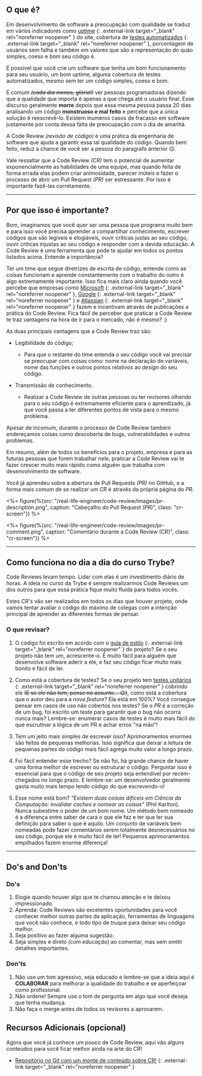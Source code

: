 ## O que é?

Em desenvolvimento de software a preocupação com qualidade se traduz em vários indicadores como [uptime](https://br.godaddy.com/blog/o-que-e-uptime-e-por-que-ele-e-tao-importante-para-sua-hospedagem) {: .external-link target="_blank" rel="noreferrer noopener" } do site, cobertura de [testes automatizados](https://medium.com/@anne_caroline/principais-tipos-de-teste-de-software-4aeeb7fd23f1) {: .external-link target="_blank" rel="noreferrer noopener" }, porcentagem de usuários sem falha e também em valores que são a representação do quão simples, coeso e bom seu código é.

É possível que você crie um software que tenha um bom funcionamento para seu usuário, um bom uptime, alguma cobertura de testes automatizados, mesmo sem ter um código simples, coeso e bom.

É comum ~~_(cada dia menos, glória!)_~~ ver pessoas programadoras dizendo que a qualidade que importa é apenas a que chega até o usuário final. Esse discurso geralmente **morre** depois que essa mesma pessoa passa 20 dias analisando um código **monstruoso e mal feito** e percebe que a única solução é reescrevê-lo. Existem inumeros casos de fracasso em software justamente por conta dessa falta de preocupação com o dia de amanhã.

A Code Review _(revisão de código)_ é uma prática da engenharia de software que ajuda a garantir essa tal qualidade do código. Quando bem feito, reduz a chance de você ser a pessoa do paragrafo anterior 😉.

Vale ressaltar que a Code Review _(CR)_ tem o potencial de aumentar exponencialmente as habilidades de uma equipe, mas quando feita de forma errada elas podem criar animosidade, parecer inúteis e fazer o processo de abrir um Pull Request _(PR)_ ser estressante. Por isso é importante fazê-las corretamente.

---

## Por que isso é importante?

Bom, imaginamos que você quer ser uma pessoa que programa muito bem e para isso você precisa aprender a compartilhar conhecimento, escrever códigos que são legíveis e elogiáveis, ouvir críticas justas ao seu código, ouvir críticas injustas ao seu código e responder com a devida educação. A Code Review é uma ferramenta que pode te ajudar em todos os pontos listados acima. Entende a importância?

Ter um time que segue diretrizes de escrita de código, entende como as coisas funcionam e aprende constantemente com o trabalho do outro é algo extremamente importante. Isso fica mais claro ainda quando você percebe que empresas como [Microsoft](https://www.michaelagreiler.com/code-reviews-at-microsoft-how-to-code-review-at-a-large-software-company/) {: .external-link target="_blank" rel="noreferrer noopener" }, [Google](https://github.com/google/eng-practices/blob/master/review/reviewer/index.md) {: .external-link target="_blank" rel="noreferrer noopener" } e [Atlassian](https://www.atlassian.com/agile/software-development/code-reviews) {: .external-link target="_blank" rel="noreferrer noopener" } fazem e incentivam através de publicações a prática do Code Review. Fica fácil de perceber que praticar a Code Review te traz vantagens na hora de ir para o mercado, não é mesmo? :)

As duas principais vantagens que a Code Review traz são:

* Legibilidade do código;
  * Para que o restante do time entenda o seu código você vai precisar se preocupar com coisas como: nome na declaração de variáveis, nome das funções e outros pontos relativos ao *design* do seu código.

* Transmissão de conhecimento.
  * Realizar a Code Review de outras pessoas ou ter revisores olhando para o seu código é extremamente eficiente para o aprendizado, já que você passa a ter diferentes pontos de vista para o mesmo problema.

Apesar de incomum, durante o processo de Code Review também endereçamos coisas como descoberta de bugs, vulnerabilidades e outros problemas.

Em resumo, além de todos os benefícios para o projeto, empresa e para as futuras pessoas que forem trabalhar nele, praticar a Code Review vai te fazer crescer muito mais rápido como alguém que trabalha com desenvolvimento de software.

Você já aprendeu sobre a abertura de Pull Requests _(PR)_ no GitHub, e a forma mais comum de se realizar um *CR* é através da própria página do *PR*.

<%= figure(%{src: "/real-life-engineer/code-review/images/pr-description.png", caption: "Cabeçalho do Pull Request (PR)", class: "cr-screen"}) %>

<%= figure(%{src: "/real-life-engineer/code-review/images/pr-comment.png", caption: "Comentário durante a Code Review (CR)", class: "cr-screen"}) %>

---

## Como funciona no dia a dia do curso Trybe?

Code Reviews levam tempo. Lidar com elas é um investimento diário de horas.
A ideia no curso da Trybe é sempre realizarmos Code Reviews um dos outros para que essa prática fique muito fluída para todos vocês.

Estes _CR's_ vão ser realizados em todos os dias que houver projeto, onde vamos tentar avaliar o código do máximo de colegas com a intenção principal de aprender as diferentes formas de pensar.

### O que revisar?

1. O código foi escrito em acordo com o [guia de estilo](http://google.github.io/styleguide/) {: .external-link target="_blank" rel="noreferrer noopener" } do projeto? Se o seu projeto não tem um, acrescente-o. É muito fácil para alguém que desenvolve software aderir a ele, e faz seu código ficar muito mais bonito e fácil de ler.

2. Como está a cobertura de testes? Se o seu projeto tem [testes unitários](https://medium.com/@dayvsonlima/entenda-de-uma-vez-por-todas-o-que-s%C3%A3o-testes-unit%C3%A1rios-para-que-servem-e-como-faz%C3%AA-los-2a6f645bab3) {: .external-link target="_blank" rel="noreferrer noopener" } cobrindo ele ~~(E se ele não tem, pense no assunto... 😉)~~, como está a cobertura que o autor deu para a nova *feature*? Ela está em 100%? Você consegue pensar em casos de uso não cobertos nos testes? Se o *PR* é a correção de um bug, foi escrito um teste para garantir que o bug não ocorra nunca mais? Lembre-se: enumerar casos de testes é muito mais fácil do que escrutinar a lógica de um PR e achar erros "na mão"!

3. Tem um jeito mais simples de escrever isso? Aprimoramentos enormes são feitos de pequenas melhorias. Isso significa que deixar a leitura de pequenas partes do código mais fácil agrega muito valor a longo prazo.

4. Foi fácil entender esse trecho? Se não foi, há grande chance de haver uma forma melhor de escrever ou estruturar o código. Perguntar isso é essencial para que o código de seu projeto seja entendível por recém-chegados no longo prazo. E lembre-se: um desenvolvedor geralmente gasta muito mais tempo lendo código do que escrevendo-o!

5. Esse nome está bom? *"Existem duas coisas difíceis em Ciência da Computação: invalidar caches e nomear as coisas"* (Phil Karlton). Nunca subestime o poder de um bom nome. Um método bem nomeado é a diferença entre saber de cara o que ele faz e ter que ler sua definição para saber o que é aquilo. Um conjunto de variáveis bem nomeadas pode fazer comentários serem totalmente desnecessários no seu código, porque ele é muito fácil de ler! Pequenos aprimoramentos empilhados fazem enorme diferença!

---

## Do's and Don'ts

### Do's

1. Elogie quando houver algo que te chamou atenção e te deixou impressionado.
2. Aprenda: Code Reviews são excelentes oportunidades para você conhecer melhor outras partes da aplicação, ferramentas de linguagens que você não conhece, e todo tipo de truque para deixar seu código melhor.
3. Seja positivo ao fazer alguma sugestão.
4. Seja simples e direto _(com educação)_ ao comentar, mas sem omitir detalhes importantes.

### Don'ts

1. Não use um tom agressivo, seja educado e lembre-se que a ideia aqui é **COLABORAR** para melhorar a qualidade do trabalho e se aperfeiçoar como profissional.
2. Não ordene! Sempre use o tom de pergunta em algo que você deseja que tenha mudança.
3. Não faça o merge antes de todos os revisores a aprovarem.


## Recursos Adicionais (opcional)

Agora que você já conhece um pouco de Code Review, aqui vão alguns conteúdos para você ficar melhor ainda na arte do CR!

* [Repositório no Git com um monte de conteúdo sobre CR!](https://github.com/joho/awesome-code-review) {: .external-link target="_blank" rel="noreferrer noopener" }
